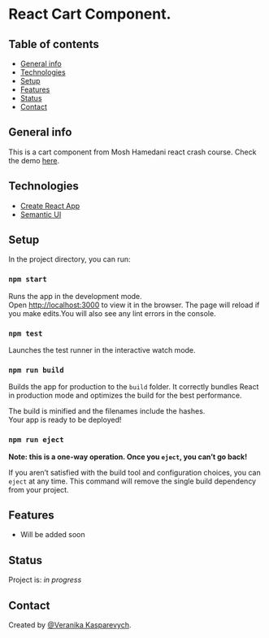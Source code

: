 # React Cart Component.

## Table of contents
* [General info](#general-info)
* [Technologies](#technologies)
* [Setup](#setup)
* [Features](#features)
* [Status](#status)
* [Contact](#contact)

## General info
This is a cart component from Mosh Hamedani react crash course. Check the demo [here]().

## Technologies
* [Create React App](https://github.com/facebook/create-react-app)
* [Semantic UI](https://github.com/Semantic-Org)

## Setup
In the project directory, you can run:

### `npm start`

Runs the app in the development mode.<br>
Open [http://localhost:3000](http://localhost:3000) to view it in the browser. The page will reload if you make edits.You will also see any lint errors in the console.

### `npm test`

Launches the test runner in the interactive watch mode.

### `npm run build`

Builds the app for production to the `build` folder. It correctly bundles React in production mode and optimizes the build for the best performance.

The build is minified and the filenames include the hashes.<br>
Your app is ready to be deployed!

### `npm run eject`

**Note: this is a one-way operation. Once you `eject`, you can’t go back!**

If you aren’t satisfied with the build tool and configuration choices, you can `eject` at any time. This command will remove the single build dependency from your project.

## Features
* Will be added soon

## Status
Project is: _in progress_

## Contact
Created by [@Veranika Kasparevych](https://github.com/veranikabarel).




